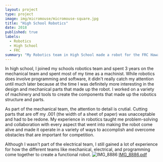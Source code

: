 ```yaml
---
layout: project
type: project
image: img/micromouse/micromouse-square.jpg
title: "High School Robotics"
date: 2018
published: true 
labels:
  - Robotics
  - High School
  - FRC
summary: "My Robotics team in High School made a robot for the FRC Hawaii Regionals."
---
```


In high school, I joined my schools robotics team and spent 3 years on the mechanical team and spent most of my time as a machinist. While robotics does involve programming and software, it didn't really catch my attention until much later because at the time I was definitely more interesting in the design and mechanical parts that made up the robot. I worked on a variety of machinery and tools to create the components that made up the robotics structure and parts. 

As part of the mechanical team, the attention to detail is crutial. Cutting parts that are off my .001 (the width of a sheet of paper) was unacceptable and had to be redone. My experience in robotics taught me problem-solving and collaboration with every aspect that went into making the robot come alive and made it operate in a variety of ways to accomplish and overcome obstacles that are important for competition. 

Although I wasn't part of the electrical team, I still gained a lot of experience for how the different teams like mechanical, electrical, and programming come together to create a functional robot. 
![IMG_8886](https://github.com/user-attachments/assets/86cfea5d-c3f0-465d-8058-a2648f4a611a)
[IMG_8886.pdf](https://github.com/user-attachments/files/22290193/IMG_8886.pdf)
